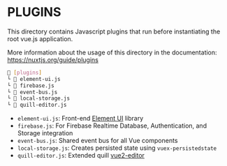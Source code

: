 # PLUGINS

This directory contains Javascript plugins that run before instantiating the root vue.js application.

More information about the usage of this directory in the documentation:
https://nuxtjs.org/guide/plugins


```sh
📂 [plugins]
└ 📄 element-ui.js
└ 📄 firebase.js
└ 📄 event-bus.js
└ 📄 local-storage.js
└ 📄 quill-editor.js

```

- `element-ui.js`: Front-end [Element UI](http://element.eleme.io/) library
- `firebase.js`: For Firebase Realtime Database, Authentication, and Storage integration
- `event-bus.js`: Shared event bus for all Vue components
- `local-storage.js`: Creates persisted state using `vuex-persistedstate`
- `quill-editor.js`: Extended quill [vue2-editor](https://github.com/davidroyer/vue2-editor)

